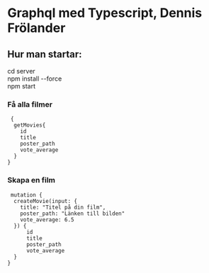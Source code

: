 # Graphql med Typescript, Dennis Frölander

## Hur man startar:

cd server\
npm install --force\
npm start


### Få alla filmer

```
 {
  getMovies{
    id
    title
    poster_path
    vote_average
  }
}
```

### Skapa en film 
```
 mutation {
  createMovie(input: {
    title: "Titel på din film",
    poster_path: "Länken till bilden"
    vote_average: 6.5
  }) {
      id
      title
      poster_path
      vote_average
  }
}
```

